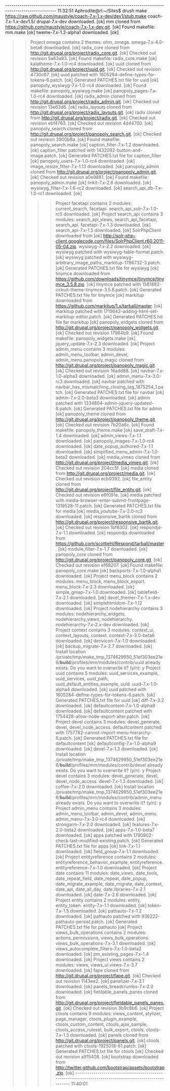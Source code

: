 ------------------------------------------------------------------------------------------------------- 11:32:51
Aphrodite@rl:~/Sites$ drush make https://raw.github.com/maustyle/coach-7.x-1.x-dev/dev1/stub.make coach-7.x-1.x-dev1.5/
drupal-7.x-dev downloaded.                                                                           [ok]
mm cloned from https://github.com/maustyle/coach-7.x-1.x-dev.git.                                    [ok]
Found makefile: mm.make                                                                              [ok]
tweme-7.x-1.2-alpha1 downloaded.                                                                     [ok]
 >> Project omega contains 2 themes: ohm, omega.
omega-7.x-4.0-beta6 downloaded.                                                                      [ok]
radix_core cloned from http://git.drupal.org/project/radix_core.git.                                 [ok]
Checked out revision 5a63a93.                                                                        [ok]
Found makefile: radix_core.make                                                                      [ok]
kalatheme-7.x-1.0-rc4 downloaded.                                                                    [ok]
uuid cloned from http://git.drupal.org/project/uuid.git.                                             [ok]
Checked out revision 4730c67.                                                                        [ok]
uuid patched with 1605284-define-types-for-tokens-6.patch.                                           [ok]
Generated PATCHES.txt file for uuid                                                                  [ok]
panopoly_wysiwyg-7.x-1.0-rc4 downloaded.                                                             [ok]
Found makefile: panopoly_wysiwyg.make                                                                [ok]
panopoly_pages-7.x-1.0-rc4 downloaded.                                                               [ok]
radix_admin cloned from http://git.drupal.org/project/radix_admin.git.                               [ok]
Checked out revision 13e63d6.                                                                        [ok]
radix_layouts cloned from http://git.drupal.org/project/radix_layouts.git.                           [ok]
radix cloned from http://git.drupal.org/project/radix.git.                                           [ok]
Checked out revision ebf4763.                                                                        [ok]
Checked out revision 4d44700.                                                                        [ok]
panopoly_search cloned from http://git.drupal.org/project/panopoly_search.git.                       [ok]
Checked out revision 3900b8a.                                                                        [ok]
Found makefile: panopoly_search.make                                                                 [ok]
caption_filter-7.x-1.2 downloaded.                                                                   [ok]
caption_filter patched with 1432092-button-and-image.patch.                                          [ok]
Generated PATCHES.txt file for caption_filter                                                        [ok]
panopoly_users-7.x-1.0-rc4 downloaded.                                                               [ok]
image_resize_filter-7.x-1.13 downloaded.                                                             [ok]
panopoly_admin cloned from http://git.drupal.org/project/panopoly_admin.git.                         [ok]
Checked out revision a0e9881.                                                                        [ok]
Found makefile: panopoly_admin.make                                                                  [ok]
linkit-7.x-2.6 downloaded.                                                                           [ok]
wysiwyg_filter-7.x-1.6-rc2 downloaded.                                                               [ok]
search_api_db-7.x-1.0-rc1 downloaded.                                                                [ok]
 >>  >> Project facetapi contains 2 modules: current_search, facetapi.
search_api_solr-7.x-1.0-rc5 downloaded.                                                              [ok]
 >>  >> Project search_api contains 3 modules: search_api_views, search_api_facetapi, search_api.
facetapi-7.x-1.3 downloaded.                                                                         [ok]
search_api-7.x-1.5 downloaded.                                                                       [ok]
SolrPhpClient downloaded from                                                                        [ok]
http://solr-php-client.googlecode.com/files/SolrPhpClient.r60.2011-05-04.zip.
wysiwyg-7.x-2.2 downloaded.                                                                          [ok]
wysiwyg patched with wysiwyg-table-format.patch.                                                     [ok]
wysiwyg patched with wysiwyg-arbitrary_image_paths_markitup-1786732-3.patch.                         [ok]
Generated PATCHES.txt file for wysiwyg                                                               [ok]
tinymce downloaded from https://github.com/downloads/tinymce/tinymce/tinymce_3.5.8.zip.              [ok]
tinymce patched with 1561882-cirkuit-theme-tinymce-3.5.8.patch.                                      [ok]
Generated PATCHES.txt file for tinymce                                                               [ok]
markitup downloaded from https://github.com/markitup/1.x/tarball/master.                             [ok]
markitup patched with 1715642-adding-html-set-markitup-editor.patch.                                 [ok]
Generated PATCHES.txt file for markitup                                                              [ok]
panopoly_widgets cloned from http://git.drupal.org/project/panopoly_widgets.git.                     [ok]
Checked out revision 17964b9.                                                                        [ok]
Found makefile: panopoly_widgets.make                                                                [ok]
jquery_update-7.x-2.3 downloaded.                                                                    [ok]
>> >> Project admin_menu contains 3 modules: admin_menu_toolbar, admin_devel, admin_menu.panopoly_magic cloned from http://git.drupal.org/project/panopoly_magic.git.                         [ok]
Checked out revision 16add88.                                                                        [ok]
navbar-7.x-1.0-alpha3 downloaded.                                                                    [ok]
admin_menu-7.x-3.0-rc3 downloaded.                                                                   [ok]
navbar patched with navbar_has_mismatching_closing_tag_1875254_1.patch.                              [ok]
Generated PATCHES.txt file for navbar                                                                [ok]
admin-7.x-2.0-beta3 downloaded.                                                                      [ok]
admin patched with 1334804-admin-jquery-updated-6.patch.                                             [ok]
Generated PATCHES.txt file for admin                                                                 [ok]
panopoly_theme cloned from http://git.drupal.org/project/panopoly_theme.git.                         [ok]
Checked out revision 7b20a6c.                                                                        [ok]
Found makefile: panopoly_theme.make                                                                  [ok]
save_draft-7.x-1.4 downloaded.                                                                       [ok]
admin_views-7.x-1.1 downloaded.                                                                      [ok]
panopoly_images-7.x-1.0-rc4 downloaded.                                                              [ok]
date_popup_authored-7.x-1.1 downloaded.                                                              [ok]
simplified_menu_admin-7.x-1.0-beta2 downloaded.                                                      [ok]
media_vimeo cloned from http://git.drupal.org/project/media_vimeo.git.                               [ok]
Checked out revision 204cc5f.                                                                        [ok]
media cloned from http://git.drupal.org/project/media.git.                                           [ok]
Checked out revision ecb9392.                                                                        [ok]
file_entity cloned from http://git.drupal.org/project/file_entity.git.                               [ok]
Checked out revision e6f091e.                                                                        [ok]
media patched with media-browser-enter-submit-frontpage-1319528-11.patch.                            [ok]
Generated PATCHES.txt file for media                                                                 [ok]
media_youtube-7.x-2.0-rc3 downloaded.                                                                [ok]
responsive_bartik cloned from http://git.drupal.org/project/responsive_bartik.git.                   [ok]
Checked out revision 1bf6302.                                                                        [ok]
respondjs-7.x-1.1 downloaded.                                                                        [ok]
respondjs downloaded from https://github.com/scottjehl/Respond/tarball/master.                       [ok]
module_filter-7.x-1.7 downloaded.                                                                    [ok]
panopoly_core cloned from http://git.drupal.org/project/panopoly_core.git.                           [ok]
Checked out revision ef68207.                                                                        [ok]
Found makefile: panopoly_core.make                                                                   [ok]
backports-7.x-1.0-alpha1 downloaded.                                                                 [ok]
 >>  >> Project menu_block contains 2 modules: menu_block, menu_block_export.
menu_block-7.x-2.3 downloaded.                                                                       [ok]
simple_gmap-7.x-1.0 downloaded.                                                                      [ok]
tablefield-7.x-2.1 downloaded.                                                                       [ok]
devel_themer-7.x-1.x-dev downloaded.                                                                 [ok]
simplehtmldom-7.x-1.12 downloaded.                                                                   [ok]
 >> Project nodehierarchy contains 3 modules: nodehierarchy_widgets, nodehierarchy_views, nodehierarchy.
nodehierarchy-7.x-2.x-dev downloaded.                                                                [ok]
 >> Project context contains 3 modules: context_ui, context_layouts, context.
context-7.x-3.0-beta6 downloaded.                                                                    [ok]
derivicon-7.x-1.0 downloaded.                                                                        [ok]
backup_migrate-7.x-2.7 downloaded.                                                                   [ok]
 >>  >> Install location /private/tmp/make_tmp_1374629950_51ef303ee21e6/__build__/profiles/mm/modules/contrib/uuid already exists. Do you want to overwrite it? (y/n):
 >>  >> y
 >>  >> Project uuid contains 5 modules: uuid_services_example, uuid_services, uuid_path, uuid_default_entities_example, uuid.
uuid-7.x-1.0-alpha4 downloaded.                                                                      [ok]
uuid patched with 1605284-define-types-for-tokens-6.patch.                                           [ok]
Generated PATCHES.txt file for uuid                                                                  [ok]
diff-7.x-3.2 downloaded.                                                                             [ok]
defaultcontent-7.x-1.0-alpha9 downloaded.                                                            [ok]
defaultcontent patched with 1754428-allow-node-export-alter.patch.                                   [ok]
 >>  >> Project devel contains 3 modules: devel_generate, devel, devel_node_access.
defaultcontent patched with 1757782-cannot-import-menu-hierarchy-8.patch.                            [ok]
Generated PATCHES.txt file for defaultcontent                                                        [ok]
defaultconfig-7.x-1.0-alpha9 downloaded.                                                             [ok]
devel-7.x-1.3 downloaded.                                                                            [ok]
 >> Install location /private/tmp/make_tmp_1374629950_51ef303ee21e6/__build__/profiles/mm/modules/contrib/devel already exists. Do you want to overwrite it? (y/n): y
 >> Project devel contains 3 modules: devel_generate, devel, devel_node_access.
devel-7.x-1.3 downloaded.                                                                            [ok]
coffee-7.x-2.0 downloaded.                                                                           [ok]
 >> Install location /private/tmp/make_tmp_1374629950_51ef303ee21e6/__build__/profiles/mm/modules/contrib/admin_menu already exists. Do you want to overwrite it? (y/n):
 >> y
 >> Project admin_menu contains 3 modules: admin_menu_toolbar, admin_devel, admin_menu.
admin_menu-7.x-3.0-rc4 downloaded.                                                                   [ok]
strongarm-7.x-2.0 downloaded.                                                                        [ok]
features-7.x-2.0-beta2 downloaded.                                                                   [ok]
apps-7.x-1.0-beta7 downloaded.                                                                       [ok]
apps patched with 1790902-check-last-modified-existing.patch.                                        [ok]
Generated PATCHES.txt file for apps                                                                  [ok]
link-7.x-1.1 downloaded.                                                                             [ok]
field_group-7.x-1.1 downloaded.                                                                      [ok]
 >>  >> Project entityreference contains 2 modules: entityreference_behavior_example, entityreference.
entityreference-7.x-1.0 downloaded.                                                                  [ok]
>>  >> Project date contains 11 modules: date_views, date_tools, date_repeat_field, date_repeat, date_popup, date_migrate_example, date_migrate, date_context, date_api, date_all_day, date.libraries-7.x-2.1 downloaded.                                                                        [ok]
date-7.x-2.6 downloaded.                                                                             [ok]
 >>  >> Project entity contains 2 modules: entity, entity_token.
entity-7.x-1.1 downloaded.                                                                           [ok]
token-7.x-1.5 downloaded.                                                                            [ok]
pathauto-7.x-1.2 downloaded.                                                                         [ok]
pathauto patched with 936222-pathauto-persist.patch.                                                 [ok]
Generated PATCHES.txt file for pathauto                                                              [ok]
 >>  >> Project views_bulk_operations contains 2 modules: actions_permissions, views_bulk_operations.
views_bulk_operations-7.x-3.1 downloaded.                                                            [ok]
views_autocomplete_filters-7.x-1.0-beta2 downloaded.                                                 [ok]
pm_existing_pages-7.x-1.4 downloaded.                                                                [ok]
>> >> Project views contains 2 modules: views, views_ui.views-7.x-3.7 downloaded.                                                                            [ok]
fape cloned from http://git.drupal.org/project/fape.git.                                             [ok]
Checked out revision 1143ee2.                                                                        [ok]
panelizer-7.x-3.1 downloaded.                                                                        [ok]
panels_breadcrumbs-7.x-2.0 downloaded.                                                               [ok]
fieldable_panels_panes cloned from http://git.drupal.org/project/fieldable_panels_panes.git.         [ok]
Checked out revision 3b9c8b6.                                                                        [ok]
 >>  >> Project ctools contains 9 modules: views_content, stylizer, page_manager, ctools_plugin_example, ctools_custom_content, ctools_ajax_sample, ctools_access_ruleset, bulk_export, ctools.
ctools-7.x-1.3 downloaded.                                                                           [ok]
panels cloned from http://git.drupal.org/project/panels.git.                                         [ok]
ctools patched with ctools-1925018-61.patch.                                                         [ok]
Generated PATCHES.txt file for ctools                                                                [ok]
Checked out revision a915408.                                                                        [ok]
bootstrap downloaded from http://twitter.github.com/bootstrap/assets/bootstrap.zip.                  [ok]
------------------------------------------------------------------------------------------------------- 11:40:01